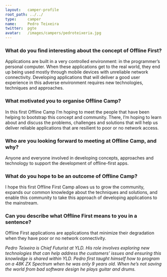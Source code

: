 ```yaml
---
layout:   camper-profile
root_path: ../../
type:     camper
name:     Pedro Teixeira
twitter:  pgte
avatar:   /images/campers/pedroteixeria.jpg
---
```


### What do you find interesting about the concept of Offline First?

Applications are built in a very controlled environment: in the programmer’s personal computer. When these applications get to the real world, they end up being used mostly through mobile devices with unreliable network connectivity. Developing applications that will deliver a good user experience in this adverse environment requires new technologies, techniques and approaches.

### What motivated you to organise Offline Camp?

In this first Offline Camp I’m hoping to meet the people that have been helping to bootstrap this concept and community. There, I’m hoping to learn about and discuss the problems, challenges and solutions that will help us deliver reliable applications that are resilient to poor or no network access.

### Who are you looking forward to meeting at Offline Camp, and why?

Anyone and everyone involved in developing concepts, approaches and technology to support the development of offline-first apps.

### What do you hope to be an outcome of Offline Camp?

I hope this first Offline First Camp allows us to grow the community, expands our common knowledge about the techniques and solutions, and enable this community to take this approach of developing applications to the mainstream.

### Can you describe what Offline First means to you in a sentence?

Offline First applications are applications that minimize their degradation when they have poor or no network connectivity.  
  
_Pedro Teixeira is Chief Futurist at YLD. His role involves exploring new technologies that can help address the customers’ issues and ensuring this knowledge is shared within YLD. Pedro first taught himself how to program on a 48K ZX Spectrum when he was only 9 years old. When he’s not saving the world from bad software design he plays guitar and drums._ 
